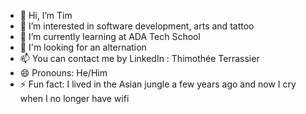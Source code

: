 - 👋 Hi, I’m Tim
- 👀 I’m interested in software development, arts and tattoo
- 🌱 I’m currently learning at ADA Tech School
- 💞️ I'm looking for an alternation
- 📫 You can contact me by LinkedIn : Thimothée Terrassier
- 😄 Pronouns: He/Him
- ⚡ Fun fact: I lived in the Asian jungle a few years ago and now I cry when I no longer have wifi

<!---
ThimotheeT/ThimotheeT is a ✨ special ✨ repository because its `README.md` (this file) appears on your GitHub profile.
You can click the Preview link to take a look at your changes.
--->
